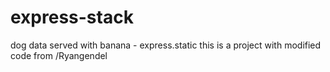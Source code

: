 # express-stack
dog data served with banana - express.static
<break/>
this is a project with modified code from /Ryangendel
